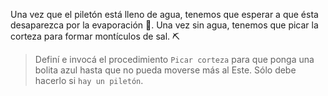 <gs-attire attire-url="https://raw.githubusercontent.com/MumukiProject/mumuki-guia-gobstones-salinas-del-bebedero/master/assets/attires/config_1582050030856.json"></gs-attire>

<gs-toolbox toolbox-url="https://raw.githubusercontent.com/MumukiProject/mumuki-guia-gobstones-brazos-roboticos/master/assets/toolbox_1581090983723.xml"></gs-toolbox>

Una vez que el piletón está lleno de agua, tenemos que esperar a que ésta desaparezca por la evaporación :dash:. Una vez sin agua, tenemos que picar la corteza para formar montículos de sal. :pick:

> Definí e invocá el procedimiento `Picar corteza` para que ponga una bolita azul hasta que no pueda moverse más al Este. Sólo debe hacerlo si `hay un piletón`.
